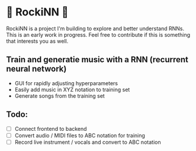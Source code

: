 # 🎵 RockiNN 🎸

RockiNN is a project I'm building to explore and better understand RNNs. This is an early work in progress. Feel free to contribute if this is something that interests you as well.

## Train and generatie music with a RNN (recurrent neural network)

- GUI for rapidly adjusting hyperparameters
- Easily add music in XYZ notation to training set
- Generate songs from the training set

## Todo:

- [ ] Connect frontend to backend
- [ ] Convert audio / MIDI files to ABC notation for training
- [ ] Record live instrument / vocals and convert to ABC notation
